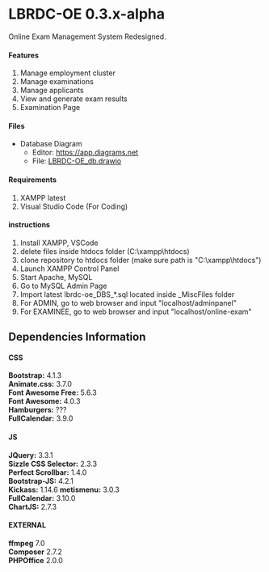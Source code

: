 # LBRDC-OE 0.3.x-alpha
 Online Exam Management System Redesigned.

 #### Features
 1. Manage employment cluster
 2. Manage examinations
 3. Manage applicants
 4. View and generate exam results
 5. Examination Page

#### Files
* Database Diagram
  - Editor: https://app.diagrams.net
  - File: [LBRDC-OE_db.drawio](https://drive.google.com/file/d/1mbHmHw8Nv_y2JifhUMT8JeutROFpM7oF/view?usp=sharing)

#### Requirements

1. XAMPP latest
2. Visual Studio Code (For Coding)

#### instructions

1. Install XAMPP, VSCode
2. delete files inside htdocs folder (C:\xampp\htdocs)
3. clone repository to htdocs folder (make sure path is "C:\xampp\htdocs")
4. Launch XAMPP Control Panel
5. Start Apache, MySQL
6. Go to MySQL Admin Page
7. Import latest lbrdc-oe_DBS_*.sql located inside _MiscFiles folder
8. For ADMIN, go to web browser and input "localhost/adminpanel"
9. For EXAMINEE, go to web browser and input "localhost/online-exam"

## Dependencies Information
#### CSS
<b>Bootstrap:</b> 4.1.3  
<b>Animate.css:</b> 3.7.0  
<b>Font Awesome Free:</b> 5.6.3  
<b>Font Awesome:</b> 4.0.3  
<b>Hamburgers:</b> ???  
<b>FullCalendar:</b> 3.9.0  
#### JS
<b>JQuery:</b> 3.3.1  
<b>Sizzle CSS Selector:</b> 2.3.3  
<b>Perfect Scrollbar:</b> 1.4.0  
<b>Bootstrap-JS:</b> 4.2.1  
<b>Kickass:</b> 1.14.6
<b>metismenu:</b> 3.0.3  
<b>FullCalendar:</b> 3.10.0  
<b>ChartJS:</b> 2.7.3  
#### EXTERNAL
<b>ffmpeg</b> 7.0  
<b>Composer</b> 2.7.2  
<b>PHPOffice</b> 2.0.0  
